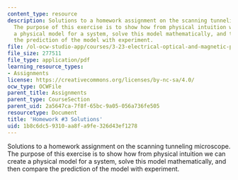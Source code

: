 ```yaml
---
content_type: resource
description: Solutions to a homework assignment on the scanning tunneling microscope.
  The purpose of this exercise is to show how from physical intuition we can create
  a physical model for a system, solve this model mathematically, and then compare
  the prediction of the model with experiment.
file: /ol-ocw-studio-app/courses/3-23-electrical-optical-and-magnetic-properties-of-materials-fall-2007/1b8c6dc59310aa8fa9fe326d43ef1278_sol3.pdf
file_size: 277511
file_type: application/pdf
learning_resource_types:
- Assignments
license: https://creativecommons.org/licenses/by-nc-sa/4.0/
ocw_type: OCWFile
parent_title: Assignments
parent_type: CourseSection
parent_uid: 2a5647ca-7f8f-65bc-9a05-056a736fe505
resourcetype: Document
title: 'Homework #3 Solutions'
uid: 1b8c6dc5-9310-aa8f-a9fe-326d43ef1278
---
```

Solutions to a homework assignment on the scanning tunneling microscope. The purpose of this exercise is to show how from physical intuition we can create a physical model for a system, solve this model mathematically, and then compare the prediction of the model with experiment.